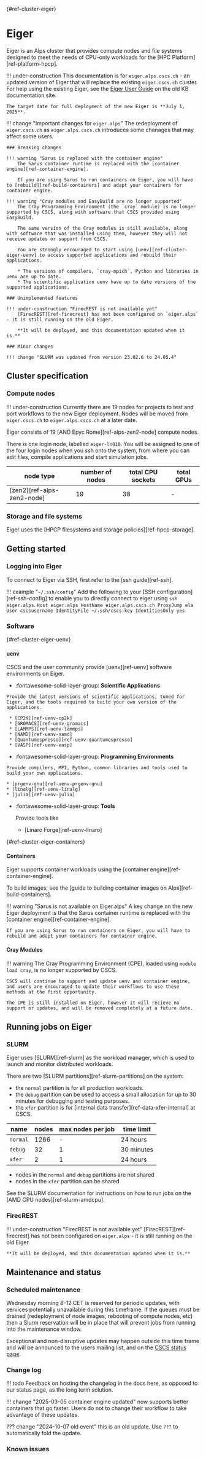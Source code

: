 [](){#ref-cluster-eiger}
# Eiger

Eiger is an Alps cluster that provides compute nodes and file systems designed to meet the needs of CPU-only workloads for the [HPC Platform][ref-platform-hpcp].

!!! under-construction
    This documentation is for `eiger.alps.cscs.ch` - an updated version of Eiger that will replace the existing `eiger.cscs.ch` cluster.
    For help using the existing Eiger, see the [Eiger User Guide](https://confluence.cscs.ch/spaces/KB/pages/284426490/Alps+Eiger+User+Guide) on the old KB documentation site.

    The target date for full deployment of the new Eiger is **July 1, 2025**.

!!! change "Important changes for `eiger.alps`"
    The redeployment of `eiger.cscs.ch` as `eiger.alps.cscs.ch` introduces some chanages that may affect some users.

    ### Breaking changes

    !!! warning "Sarus is replaced with the container engine"
        The Sarus container runtime is replaced with the [container engine][ref-container-engine].

        If you are using Sarus to run containers on Eiger, you will have to [rebuild][ref-build-containers] and adapt your containers for container engine.

    !!! warning "Cray modules and EasyBuild are no longer supported"
        The Cray Programming Environment (the `cray` module) is no longer supported by CSCS, along with software that CSCS provided using EasyBuild.

        The same version of the Cray modules is still available, along with software that was installed using them, however they will not receive updates or support from CSCS.

        You are strongly encouraged to start using [uenv][ref-cluster-eiger-uenv] to access supported applications and rebuild their applications.

        * The versions of compilers, `cray-mpich`, Python and libraries in uenv are up to date.
        * The scientific application uenv have up to date versions of the supported applications.

    ### Unimplemented features

    !!! under-construction "FirecREST is not available yet"
        [FirecREST][ref-firecrest] has not been configured on `eiger.alps` - it is still running on the old Eiger.

        **It will be deployed, and this documentation updated when it is.**

    ### Minor changes

    !!! change "SLURM was updated from version 23.02.6 to 24.05.4"

## Cluster specification

### Compute nodes

!!! under-construction
    Currently there are 19 nodes for projects to test and port workflows to the new Eiger deployment.
    Nodes will be moved from `eiger.cscs.ch` to `eiger.alps.cscs.ch` at a later date.

Eiger consists of 19 [AND Epyc Rome][ref-alps-zen2-node] compute nodes.

There is one login node, labelled `eiger-ln010`.
You will be assigned to one of the four login nodes when you ssh onto the system, from where you can edit files, compile applications and start simulation jobs.

| node type | number of nodes | total CPU sockets | total GPUs |
|-----------|-----------------| ----------------- | ---------- |
| [zen2][ref-alps-zen2-node] | 19 | 38      | -          |

### Storage and file systems

Eiger uses the [HPCP filesystems and storage policies][ref-hpcp-storage].

## Getting started

### Logging into Eiger

To connect to Eiger via SSH, first refer to the [ssh guide][ref-ssh].

!!! example "`~/.ssh/config`"
    Add the following to your [SSH configuration][ref-ssh-config] to enable you to directly connect to eiger using `ssh eiger.alps`.
    ```
    Host eiger.alps
        HostName eiger.alps.cscs.ch
        ProxyJump ela
        User cscsusername
        IdentityFile ~/.ssh/cscs-key
        IdentitiesOnly yes
    ```

### Software

[](){#ref-cluster-eiger-uenv}
#### uenv

CSCS and the user community provide [uenv][ref-uenv] software environments on Eiger.


<div class="grid cards" markdown>

-    :fontawesome-solid-layer-group: __Scientific Applications__

    Provide the latest versions of scientific applications, tuned for Eiger, and the tools required to build your own version of the applications.

     * [CP2K][ref-uenv-cp2k]
     * [GROMACS][ref-uenv-gromacs]
     * [LAMMPS][ref-uenv-lammps]
     * [NAMD][ref-uenv-namd]
     * [Quantumespresso][ref-uenv-quantumespresso]
     * [VASP][ref-uenv-vasp]

</div>

<div class="grid cards" markdown>

-    :fontawesome-solid-layer-group: __Programming Environments__

    Provide compilers, MPI, Python, common libraries and tools used to build your own applications.

    * [prgenv-gnu][ref-uenv-prgenv-gnu]
    * [linalg][ref-uenv-linalg]
    * [julia][ref-uenv-julia]
</div>

<div class="grid cards" markdown>

-   :fontawesome-solid-layer-group: __Tools__

    Provide tools like 

    * [Linaro Forge][ref-uenv-linaro]
</div>

[](){#ref-cluster-eiger-containers}
#### Containers

Eiger supports container workloads using the [container engine][ref-container-engine].

To build images, see the [guide to building container images on Alps][ref-build-containers].

!!! warning "Sarus is not available on Eiger.alps"
    A key change on the new Eiger deployment is that the Sarus container runtime is replaced with the [container engine][ref-container-engine].

    If you are using Sarus to run containers on Eiger, you will have to rebuild and adapt your containers for container engine.

#### Cray Modules

!!! warning
    The Cray Programming Environment (CPE), loaded using `module load cray`, is no longer supported by CSCS.

    CSCS will continue to support and update uenv and container engine, and users are encouraged to update their workflows to use these methods at the first opportunity.

    The CPE is still installed on Eiger, however it will recieve no support or updates, and will be removed completely at a future date.

## Running jobs on Eiger

### SLURM

Eiger uses [SLURM][ref-slurm] as the workload manager, which is used to launch and monitor distributed workloads.

There are two [SLURM partitions][ref-slurm-partitions] on the system:

* the `normal` partition is for all production workloads.
* the `debug` partition can be used to access a small allocation for up to 30 minutes for debugging and testing purposes.
* the `xfer` partition is for [internal data transfer][ref-data-xfer-internal] at CSCS.

| name | nodes  | max nodes per job | time limit |
| --   | --     | --                | -- |
| `normal` | 1266       | -    | 24 hours |
| `debug`  | 32         | 1    | 30 minutes |
| `xfer`   | 2          | 1    | 24 hours |

* nodes in the `normal` and `debug` partitions are not shared
* nodes in the `xfer` partition can be shared

See the SLURM documentation for instructions on how to run jobs on the [AMD CPU nodes][ref-slurm-amdcpu].

### FirecREST

!!! under-construction "FirecREST is not available yet"
    [FirecREST][ref-firecrest] has not been configured on `eiger.alps` - it is still running on the old Eiger.

    **It will be deployed, and this documentation updated when it is.**

## Maintenance and status

### Scheduled maintenance

Wednesday morning 8-12 CET is reserved for periodic updates, with services potentially unavailable during this timeframe. If the queues must be drained (redeployment of node images, rebooting of compute nodes, etc) then a Slurm reservation will be in place that will prevent jobs from running into the maintenance window. 

Exceptional and non-disruptive updates may happen outside this time frame and will be announced to the users mailing list, and on the [CSCS status page](https://status.cscs.ch).

### Change log

!!! todo
    Feedback on hosting the changelog in the docs here, as opposed to our status page, as the long term solution.

!!! change "2025-03-05 container engine updated"
    now supports better containers that go faster. Users do not to change their workflow to take advantage of these updates.

??? change "2024-10-07 old event"
    this is an old update. Use `???` to automatically fold the update.

### Known issues


